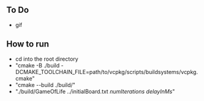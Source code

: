 ## To Do

- gif

## How to run

- cd into the root directory
- "cmake -B ./build -DCMAKE_TOOLCHAIN_FILE=path/to/vcpkg/scripts/buildsystems/vcpkg.cmake"
- "cmake --build ./build/"
- "./build/GameOfLife ../initialBoard.txt _numIterations_ _delayInMs_"
